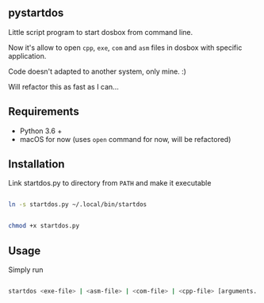 pystartdos
-----

Little script program to start dosbox from command line.

Now it's allow to open `cpp`, `exe`, `com` and `asm` files in dosbox with specific application.

Code doesn't adapted to another system, only mine. :)

Will refactor this as fast as I can...

Requirements
-----

- Python 3.6 +
- macOS for now (uses `open` command for now, will be refactored)

Installation
-------

Link startdos.py to directory from `PATH` and make it executable

```bash

ln -s startdos.py ~/.local/bin/startdos

```

```bash

chmod +x startdos.py

```

Usage
-----

Simply run

```bash

startdos <exe-file> | <asm-file> | <com-file> | <cpp-file> [arguments...]

```
